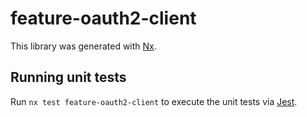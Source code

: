# feature-oauth2-client

This library was generated with [Nx](https://nx.dev).

## Running unit tests

Run `nx test feature-oauth2-client` to execute the unit tests via [Jest](https://jestjs.io).
